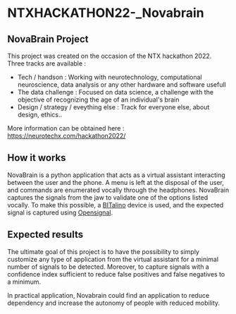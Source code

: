 # NTXHACKATHON22-_Novabrain

## NovaBrain Project

This project was created on the occasion of the NTX hackathon 2022. Three tracks are available :

- Tech / handson : Working with neurotechnology, computational neuroscience, data analysis or any other hardware and software usefull
- The data challenge : Focused on data science, a challenge with the objective of recognizing the age of an individual's brain
- Design / strategy / eveything else : Track for everyone else, about design, ethics..


More information can be obtained here : https://neurotechx.com/hackathon2022/


## How it works

NovaBrain is a python application that acts as a virtual assistant interacting between the user and the phone. A menu is left at the disposal of the user, and commands are enumerated vocally through the headphones.
NovaBrain captures the signals from the jaw to validate one of the options listed vocally. To make this possible, a [BITalino](https://www.pluxbiosignals.com/collections/bitalino#:~:text=BITalino%20is%20an%20affordable%20%26%20open,and%20applications%20using%20physiological%20sensors.) device is used, and the expected signal is captured using [Opensignal](https://www.opensignal.com/).

## Expected results

The ultimate goal of this project is to have the possibility to simply customize any type of application from the virtual assistant for a minimal number of signals to be detected. Moreover, to capture signals with a confidence index sufficient to reduce false positives and false negatives to a minimum.

In practical application, Novabrain could find an application to reduce dependency and increase the autonomy of people with reduced mobility.


